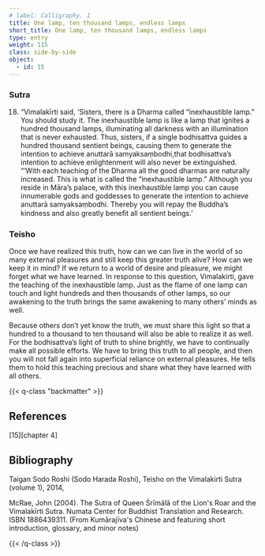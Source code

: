 ```yaml
---
# label: Calligraphy. 1
title: One lamp, ten thousand lamps, endless lamps
short_title: One lamp, ten thousand lamps, endless lamps
type: entry
weight: 115
class: side-by-side
object:
  - id: 15
---
```


### Sutra 
18. “Vimalakīrti said, ‘Sisters, there is a Dharma called “inexhaustible lamp.” You should study it. The inexhaustible lamp is like a lamp that ignites a hundred thousand lamps, illuminating all darkness with an illumination that is never exhausted. Thus, sisters, if a single bodhisattva guides a hundred thousand sentient beings, causing them to generate the intention to achieve anuttarā samyaksaṃbodhi,that bodhisattva’s intention to achieve enlightenment will also never be extinguished.   
“‘With each teaching of the Dharma all the good dharmas are naturally increased. This is what is called the “inexhaustible lamp.” Although you reside in Māra’s palace, with this inexhaustible lamp you can cause innumerable gods and goddesses to generate the intention to achieve anuttarā samyaksaṃbodhi. Thereby you will repay the Buddha’s kindness and also greatly beneﬁt all sentient beings.’

### Teisho

Once we have realized this truth, how can we can live in the world of so many external pleasures and still keep this greater truth alive? How can we keep it in mind? If we return to a world of desire and pleasure, we might forget what we have learned. In response to this question, Vimalakirti, gave the teaching of the inexhaustible lamp. Just as the flame of one lamp can touch and light hundreds and then thousands of other lamps, so our awakening to the truth brings the same awakening to many others’ minds as well. 

Because others don’t yet know the truth, we must share this light so that a hundred to a thousand to ten thousand will also be able to realize it as well. For the bodhisattva’s light of truth to shine brightly, we have to continually make all possible efforts. We have to bring this truth to all people, and then you will not fall again into superficial reliance on external pleasures. He tells them to hold this teaching precious and share what they have learned with all others.

{{< q-class "backmatter" >}}

## References
[15][chapter 4]
## Bibliography

Taigan Sodo Roshi (Sodo Harada Roshi), Teisho on the Vimalakirti Sutra (volume 1), 2014, 

McRae, John (2004). The Sutra of Queen Śrīmālā of the Lion's Roar and the Vimalakīrti Sutra. Numata Center for Buddhist Translation and Research. ISBN 1886439311. (From Kumārajīva's Chinese and featuring short introduction, glossary, and minor notes)

{{< /q-class >}}
